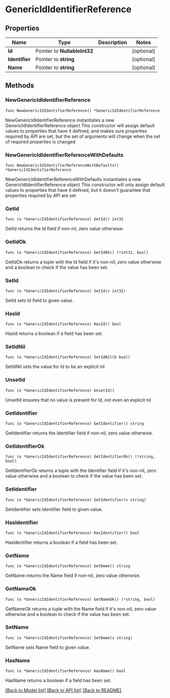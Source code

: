 # GenericIdIdentifierReference

## Properties

Name | Type | Description | Notes
------------ | ------------- | ------------- | -------------
**Id** | Pointer to **NullableInt32** |  | [optional] 
**Identifier** | Pointer to **string** |  | [optional] 
**Name** | Pointer to **string** |  | [optional] 

## Methods

### NewGenericIdIdentifierReference

`func NewGenericIdIdentifierReference() *GenericIdIdentifierReference`

NewGenericIdIdentifierReference instantiates a new GenericIdIdentifierReference object
This constructor will assign default values to properties that have it defined,
and makes sure properties required by API are set, but the set of arguments
will change when the set of required properties is changed

### NewGenericIdIdentifierReferenceWithDefaults

`func NewGenericIdIdentifierReferenceWithDefaults() *GenericIdIdentifierReference`

NewGenericIdIdentifierReferenceWithDefaults instantiates a new GenericIdIdentifierReference object
This constructor will only assign default values to properties that have it defined,
but it doesn't guarantee that properties required by API are set

### GetId

`func (o *GenericIdIdentifierReference) GetId() int32`

GetId returns the Id field if non-nil, zero value otherwise.

### GetIdOk

`func (o *GenericIdIdentifierReference) GetIdOk() (*int32, bool)`

GetIdOk returns a tuple with the Id field if it's non-nil, zero value otherwise
and a boolean to check if the value has been set.

### SetId

`func (o *GenericIdIdentifierReference) SetId(v int32)`

SetId sets Id field to given value.

### HasId

`func (o *GenericIdIdentifierReference) HasId() bool`

HasId returns a boolean if a field has been set.

### SetIdNil

`func (o *GenericIdIdentifierReference) SetIdNil(b bool)`

 SetIdNil sets the value for Id to be an explicit nil

### UnsetId
`func (o *GenericIdIdentifierReference) UnsetId()`

UnsetId ensures that no value is present for Id, not even an explicit nil
### GetIdentifier

`func (o *GenericIdIdentifierReference) GetIdentifier() string`

GetIdentifier returns the Identifier field if non-nil, zero value otherwise.

### GetIdentifierOk

`func (o *GenericIdIdentifierReference) GetIdentifierOk() (*string, bool)`

GetIdentifierOk returns a tuple with the Identifier field if it's non-nil, zero value otherwise
and a boolean to check if the value has been set.

### SetIdentifier

`func (o *GenericIdIdentifierReference) SetIdentifier(v string)`

SetIdentifier sets Identifier field to given value.

### HasIdentifier

`func (o *GenericIdIdentifierReference) HasIdentifier() bool`

HasIdentifier returns a boolean if a field has been set.

### GetName

`func (o *GenericIdIdentifierReference) GetName() string`

GetName returns the Name field if non-nil, zero value otherwise.

### GetNameOk

`func (o *GenericIdIdentifierReference) GetNameOk() (*string, bool)`

GetNameOk returns a tuple with the Name field if it's non-nil, zero value otherwise
and a boolean to check if the value has been set.

### SetName

`func (o *GenericIdIdentifierReference) SetName(v string)`

SetName sets Name field to given value.

### HasName

`func (o *GenericIdIdentifierReference) HasName() bool`

HasName returns a boolean if a field has been set.


[[Back to Model list]](../README.md#documentation-for-models) [[Back to API list]](../README.md#documentation-for-api-endpoints) [[Back to README]](../README.md)


